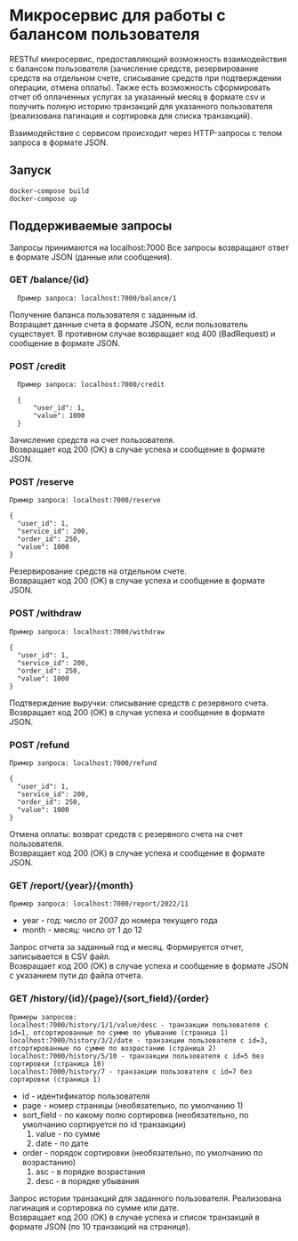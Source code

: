# Микросервис для работы с балансом пользователя

RESTful микросервис, предоставляющий возможность взаимодействия с балансом пользователя (зачисление средств, резервирование средств на отдельном счете, списывание средств при подтверждении операции, отмена оплаты). 
Также есть возможность сформировать отчет об оплаченных услугах за указанный месяц в формате csv и получить полную историю транзакций для указанного пользователя (реализована пагинация и сортировка для списка транзакций).

Взаимодействие с сервисом происходит через HTTP-запросы с телом запроса в формате JSON.

## Запуск

    docker-compose build  
    docker-compose up

## Поддерживаемые запросы
Запросы принимаются на localhost:7000
Все запросы возвращают ответ в формате JSON (данные или сообщения).

### GET /balance/{id}
      Пример запроса: localhost:7000/balance/1

Получение баланса пользователя с заданным id.  
Возращает данные счета в формате JSON, если пользователь существует. В противном случае возвращает код 400 (BadRequest) и сообщение в формате JSON.

### POST /credit
      Пример запроса: localhost:7000/credit  

      {  
          "user_id": 1,  
          "value": 1000  
      } 

Зачисление средств на счет пользователя.  
Возвращает код 200 (OK) в случае успеха и сообщение в формате JSON.

### POST /reserve
    Пример запроса: localhost:7000/reserve

    {  
      "user_id": 1,  
      "service_id": 200,  
      "order_id": 250,  
      "value": 1000  
    }  

Резервирование средств на отдельном счете.  
Возвращает код 200 (OK) в случае успеха и сообщение в формате JSON.

### POST /withdraw
    Пример запроса: localhost:7000/withdraw  

    {  
      "user_id": 1,  
      "service_id": 200,  
      "order_id": 250,  
      "value": 1000  
    }  

Подтверждение выручки: списывание средств с резервного счета.  
Возвращает код 200 (OK) в случае успеха и сообщение в формате JSON.  

### POST /refund
    Пример запроса: localhost:7000/refund  

    {  
      "user_id": 1,  
      "service_id": 200,  
      "order_id": 250,  
      "value": 1000  
    }

Отмена оплаты: возврат средств с резервного счета на счет пользователя.  
Возвращает код 200 (OK) в случае успеха и сообщение в формате JSON.

### GET /report/{year}/{month}
    Пример запроса: localhost:7000/report/2022/11  

+ year - год: число от 2007 до номера текущего года
+ month - месяц: число от 1 до 12  

Запрос отчета за заданный год и месяц. Формируется отчет, записывается в CSV файл.  
Возвращает код 200 (OK) в случае успеха и сообщение в формате JSON с указанием пути до файла отчета.

### GET /history/{id}/{page}/{sort_field}/{order}
    Примеры запросов:  
    localhost:7000/history/1/1/value/desc - транзакции пользователя с id=1, отсортированные по сумме по убыванию (страница 1)
    localhost:7000/history/3/2/date - транзакции пользователя с id=3, отсортированные по сумме по возрастанию (страница 2)
    localhost:7000/history/5/10 - транзакции пользователя с id=5 без сортировки (страница 10)
    localhost:7000/history/7 - транзакции пользователя с id=7 без сортировки (страница 1) 
    

+ id - идентификатор пользователя  
+ page - номер страницы (необязательно, по умолчанию 1)  
+ sort_field - по какому полю сортировка (необязательно, по умолчанию сортируется по id транзакции)  
  1. value - по сумме 
  2. date - по дате
+ order - порядок сортировки (необязательно, по умолчанию по возрастанию)
  1. asc - в порядке возрастания
  2. desc - в порядке убывания

Запрос истории транзакций для заданного пользователя. Реализована пагинация и сортировка по сумме или дате.  
Возвращает код 200 (OK) в случае успеха и список транзакций в формате JSON (по 10 транзакций на странице).
